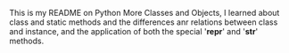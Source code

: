 This is my README on Python More Classes and Objects, I learned about class and static methods and the differences anr relations between class and instance, and the application of both the special '__repr__' and  '__str__' methods.
